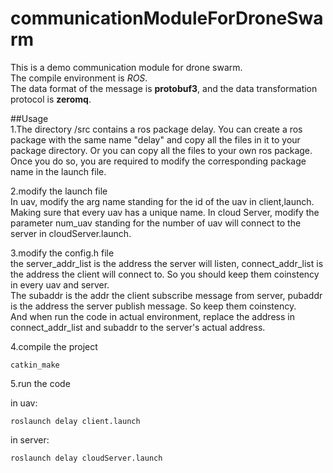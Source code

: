 # communicationModuleForDroneSwarm

This is a demo communication module for drone swarm.  
The compile environment is *ROS*.  
The data format of the message is **protobuf3**, and the data transformation protocol is **zeromq**.


##Usage  
1.The directory /src contains a ros package delay. You can create a ros package with the same name "delay" and copy all the files in it to your package 
directory. Or you can copy all the files to your own ros package. Once you do so, you are required to modify the corresponding package name in the 
launch file.

2.modify the launch file  
In uav, modify the arg name standing for the id of the uav in client,launch. Making sure that every uav has a unique name.
In cloud Server, modify the parameter num_uav standing for the number of uav will connect to the server in cloudServer.launch.  

3.modify the config.h file  
the server_addr_list is the address the server will listen, connect_addr_list is the address the client will connect to. So you should keep them coinstency
in every uav and server.  
The subaddr is the addr the client subscribe message from server, pubaddr is the address the server publish message. So keep them coinstency.  
And when run the code in actual environment, replace the address in connect_addr_list and subaddr to the server's actual address.

4.compile the project  

    catkin_make
    
    

5.run the code  

in uav:


    roslaunch delay client.launch 
    
in server:


    roslaunch delay cloudServer.launch
    

